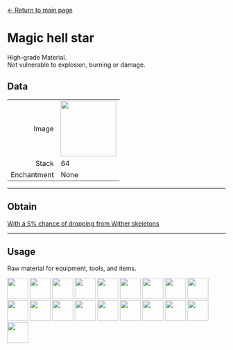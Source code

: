 [← Return to main page](../)
# Magic hell star
High-grade Material.  
Not vulnerable to explosion, burning or damage.

## Data
<table>
    <tr><td align="end">Image</td><td><img src="https://i.imgur.com/IWZz8YM.png" width="128"/></td></tr>
    <tr><td align="end">Stack</td><td>64</td></tr>
    <tr><td align="end">Enchantment</td><td>None</td></tr>
</table>

---

## Obtain
[With a 5% chance of dropping from Wither skeletons](https://minecraft.fandom.com/wiki/Wither_Skeleton)

---

## Usage
Raw material for equipment, tools, and items.

<a href="land_flying_device.md"><img src="https://i.imgur.com/sMykckD.png" width="48"/></a>
<a href="land_flying_device.md"><img src="https://i.imgur.com/eKWcQ5V.png" width="48"/></a>
<a href="transfer.md"><img src="https://i.imgur.com/zWMjq19.png" width="48"/></a>
<a href="back.md"><img src="https://i.imgur.com/R3EtEh7.png" width="48"/></a>
<a href="random_transfer.md"><img src="https://i.imgur.com/xv4Ph4E.png" width="48"/></a>
<a href="pickaxe.md"><img src="https://i.imgur.com/JNU7eKp.png" width="48"/></a>
<a href="axe.md"><img src="https://i.imgur.com/Cj6g0bi.png" width="48"/></a>
<a href="bow.md"><img src="https://i.imgur.com/4Nnxagh.gif" width="48"/></a>
<a href="crossbow.md"><img src="https://i.imgur.com/uEMNcv4.gif" width="48"/></a>
<a href="sword.md"><img src="https://i.imgur.com/yIzgPwQ.png" width="48"/></a>
<a href="shovel.md"><img src="https://i.imgur.com/8xf18Pa.png" width="48"/></a>
<a href="hoe.md"><img src="https://i.imgur.com/VeOmr49.png" width="48"/></a>
<a href="peaceful_block.md"><img src="https://i.imgur.com/ChdGHZh.png" width="48"/></a>
<a href="peaceful_block.md"><img src="https://i.imgur.com/cTC2fkv.png" width="48"/></a>
<a href="peaceful_block.md"><img src="https://i.imgur.com/tZPaxWI.png" width="48"/></a>
<a href="peaceful_block.md"><img src="https://i.imgur.com/zj97a5z.png" width="48"/></a>
<a href="peaceful_block.md"><img src="https://i.imgur.com/5NXrwba.png" width="48"/></a>
<a href="notification_block.md"><img src="https://i.imgur.com/ATkGUJe.png" width="48"/></a>
<a href="build_replicator_block.md"><img src="https://i.imgur.com/gs5l20b.png" width="48"/></a>
